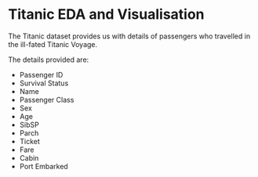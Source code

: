 # Titanic EDA and Visualisation

The Titanic dataset provides us with details of passengers who travelled in the ill-fated Titanic Voyage.

The details provided are: 
- Passenger ID
- Survival Status
- Name
- Passenger Class
- Sex
- Age
- SibSP
- Parch
- Ticket
- Fare
- Cabin
- Port Embarked
